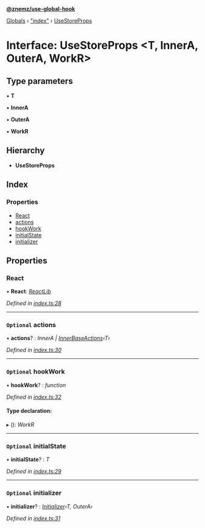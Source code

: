 **[@znemz/use-global-hook](../README.md)**

[Globals](../globals.md) › ["index"](../modules/_index_.md) › [UseStoreProps](_index_.usestoreprops.md)

# Interface: UseStoreProps <**T, InnerA, OuterA, WorkR**>

## Type parameters

▪ **T**

▪ **InnerA**

▪ **OuterA**

▪ **WorkR**

## Hierarchy

* **UseStoreProps**

## Index

### Properties

* [React](_index_.usestoreprops.md#react)
* [actions](_index_.usestoreprops.md#optional-actions)
* [hookWork](_index_.usestoreprops.md#optional-hookwork)
* [initialState](_index_.usestoreprops.md#optional-initialstate)
* [initializer](_index_.usestoreprops.md#optional-initializer)

## Properties

###  React

• **React**: *[ReactLib](_index_.reactlib.md)*

*Defined in [index.ts:28](https://github.com/nmccready/use-global-hook/blob/59d2fe3/src/index.ts#L28)*

___

### `Optional` actions

• **actions**? : *InnerA | [InnerBaseActions](_actions_.innerbaseactions.md)‹T›*

*Defined in [index.ts:30](https://github.com/nmccready/use-global-hook/blob/59d2fe3/src/index.ts#L30)*

___

### `Optional` hookWork

• **hookWork**? : *function*

*Defined in [index.ts:32](https://github.com/nmccready/use-global-hook/blob/59d2fe3/src/index.ts#L32)*

#### Type declaration:

▸ (): *WorkR*

___

### `Optional` initialState

• **initialState**? : *T*

*Defined in [index.ts:29](https://github.com/nmccready/use-global-hook/blob/59d2fe3/src/index.ts#L29)*

___

### `Optional` initializer

• **initializer**? : *[Initializer](../modules/_index_.md#initializer)‹T, OuterA›*

*Defined in [index.ts:31](https://github.com/nmccready/use-global-hook/blob/59d2fe3/src/index.ts#L31)*